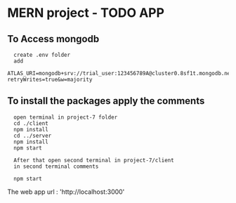 # MERN project - TODO APP


## To Access mongodb 
  ```
    create .env folder 
    add 
      ATLAS_URI=mongodb+srv://trial_user:123456789A@cluster0.8sf1t.mongodb.net/SIMPLE_PROJECT_MERN?retryWrites=true&w=majority
  ```


## To install the packages apply the comments
```
  open terminal in project-7 folder
  cd ./client
  npm install
  cd ../server
  npm install
  npm start
```

```
  After that open second terminal in project-7/client
  in second terminal comments
  
  npm start
```
The web app url : 'http://localhost:3000'
